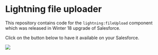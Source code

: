 # Lightning file uploader

This repository contains code for the `lightning:fileUpload` component which was released in Winter 18 upgrade of Salesforce.

Click on the button below to have it available on your Salesforce.

[<img src="https://raw.githubusercontent.com/afawcett/githubsfdeploy/master/deploy.png">](https://githubsfdeploy.herokuapp.com?owner=kevanmoothien&repo=lightning-file-uploader&ref=master)
